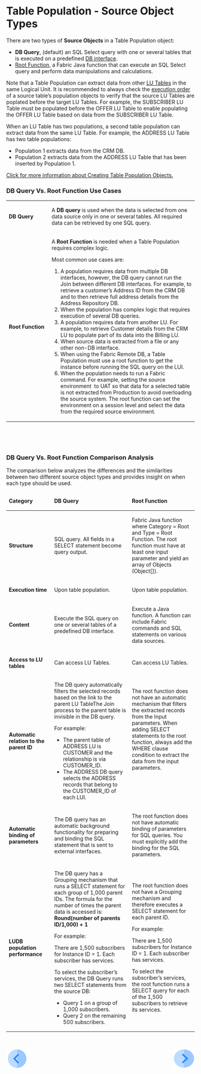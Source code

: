 # Table Population - Source Object Types

There are two types of **Source Objects** in a Table Population object:
*	**DB Query**, (default) an SQL Select query with one or several tables that is executed on a predefined [DB interface](/articles/05_DB_interfaces/03_DB_interfaces_overview.md). 
*	[Root Function](/articles/07_table_population/11_1_creating_or_editing_a_root_function.md), a Fabric Java function that can execute an SQL Select query and perform data manipulations and calculations.

Note that a Table Population can extract data from other [LU Tables](/articles/06_LU_tables/01_LU_tables_overview.md)  in the same Logical Unit. It is recommended to always check the [execution order](/articles/07_table_population/13_LU_table_population_execution_order.md) of a source table’s population objects to verify that the source LU Tables are poplated before the target LU Tables. For example, the SUBSCRIBER LU Table must be populated before the OFFER LU Table to enable populating the OFFER LU Table based on data from the SUBSCRIBER LU Table.

When an LU Table has two populations, a second table population can extract data from the same LU Table. For example, the ADDRESS LU Table has two table populations:
*	Population 1 extracts data from the CRM DB.
*	Population 2 extracts data from the ADDRESS LU Table that has been inserted by Population 1.

[Click for more information about Creating Table Population Objects.](/articles/07_table_population/03_creating_a_new_table_population.md)

### DB Query Vs. Root Function Use Cases

<table width="606">
<tbody>
<tr>
<td width="150pxl">
<p><strong>DB Query</strong></p>
</td>
<td width="700pxl">
<p>A <strong>DB query</strong> is used when the data is selected from one data source only in one or several tables. All required data can be retrieved by one SQL query.</p>
</td>
</tr>
<tr>
<td width="95">
<p><strong>Root Function</strong></p>
</td>
<td width="511">
<p>A <strong>Root Function</strong> is needed when a Table Population requires complex logic.</p>
<p>Most common use cases are:</p>
<ol>
<li>A population requires data from multiple DB interfaces, however, the DB query cannot run the Join between different DB interfaces. For example, to retrieve a customer&rsquo;s Address ID from the CRM DB and to then retrieve full address details from the Address Repository DB.</li>
<li>When the population has complex logic that requires execution of several DB queries.</li>
<li>A population requires data from another LU. For example, to retrieve Customer details from the CRM LU to populate part of its data into the Billing LU.</li>
<li>When source data is extracted from a file or any other non-DB interface.</li>
<li>When using the Fabric Remote DB, a Table Population must use a root function to get the instance before running the SQL query on the LUI.</li>
<li>When the population needs to run a Fabric command. For example, setting the source environment&nbsp; to UAT so that data for a selected table is not extracted from Production to avoid overloading the source system. The root function can set the environment on a session level and select the data from the required source environment.</li>
</ol>
</td>
</tr>
</tbody>
</table>
<p>&nbsp;</p>
<p>&nbsp;</p>

### DB Query Vs. Root Function Comparison Analysis

The comparison below analyzes the differences and the similarities between two different source object types and provides insight on when each type should be used.


<table>
<thead>
<tr>
<td width="150pxl">
<p><strong>Category</strong></p>
</td>
<td width="350pxl">
<p><strong>DB Query</strong></p>
</td>
<td width="350pxl">
<p><strong>Root Function</strong></p>
</td>
</tr>
</thead>
<tbody>
<tr>
<td width="95">
<p><strong>Structure</strong></p>
</td>
<td width="259">
<p>SQL query. All fields in a SELECT statement become query output.</p>
</td>
<td width="251">
<p>Fabric Java function where Category = Root and Type = Root Function. The root function must have at least one input parameter and yield an array of Objects (Object[]).</p>
</td>
</tr>
<tr>
<td width="95">
<p><strong>Execution time</strong></p>
</td>
<td width="259">
<p>Upon table population.</p>
</td>
<td width="251">
<p>Upon table population.</p>
</td>
</tr>
<tr>
<td width="95">
<p><strong>Content</strong></p>
</td>
<td width="259">
<p>Execute the SQL query on one or several tables of a predefined DB interface.</p>
</td>
<td width="251">
<p>Execute a Java function. A function can include Fabric commands and SQL statements on various data sources.</p>
</td>
</tr>
<tr>
<td width="95">
<p><strong>Access to LU tables</strong></p>
</td>
<td width="259">
<p>Can access LU Tables.</p>
</td>
<td width="251">
<p>Can access LU Tables.</p>
</td>
</tr>
<tr>
<td width="95">
<p><strong>Automatic relation to the parent ID</strong></p>
</td>
<td width="259">
<p>The DB query automatically filters the selected records based on the link to the parent LU TableThe Join process to the parent table is invisible in the DB query.</p>
<p>For example:</p>
  <ul>
<li>The parent table of ADDRESS LU is CUSTOMER and the relationship is via CUSTOMER_ID.</li>
<li>The ADDRESS DB query selects the ADDRESS records that belong to the CUSTOMER_ID of each LUI.</li>
  </ul>
</td>
<td width="251">
<p>The root function does not have an automatic mechanism that filters the extracted records from the Input parameters. When adding SELECT statements to the root function, always add the WHERE clause condition to extract the data from the input parameters.</p>
<p>&nbsp;</p>
<p>&nbsp;</p>
</td>
</tr>
<tr>
<td width="95">
<p><strong>Automatic binding of parameters</strong></p>
</td>
<td width="259">
<p>The DB query has an automatic background functionality for preparing and binding the SQL statement that is sent to external interfaces.</p>
</td>
<td width="251">
<p>The root function does not have automatic binding of parameters for SQL queries. You must explicitly add the binding for the SQL parameters.</p>
</td>
</tr>
<tr>
<td width="95">
<p><strong>LUDB population performance</strong></p>
</td>
<td width="259">
<p>The DB query has a Grouping mechanism that runs a SELECT statement for each group of 1,000 parent IDs. The formula for the number of times the parent data is accessed is: <strong>Round(number of parents ID/1,000) + 1</strong></p>
<p>For example:</p>
<p>There are 1,500 subscribers for Instance ID = 1. Each subscriber has services.</p>
<p>To select the subscriber&rsquo;s services, the DB Query runs two SELECT statements from the source DB:</p>
  <ul>
<li>Query 1 on a group of 1,000 subscribers.</li>
<li>Query 2 on the remaining 500 subscribers.</li>
  </ul>
</td>
<td width="251">
<p>The root function does not have a Grouping mechanism and therefore executes a SELECT statement for each parent ID.</p>
<p>For example:</p>
<p>There are 1,500 subscribers for Instance ID = 1. Each subscriber has services.</p>
<p>To select the subscriber&rsquo;s services, the root function runs a SELECT query for each of the 1,500 subscribers to retrieve its services.</p>
</td>
</tr>
</tbody>
</table>
<p>&nbsp;</p>


[![Previous](/articles/images/Previous.png)](/articles/07_table_population/01_table_population_overview.md)[<img align="right" width="60" height="54" src="/articles/images/Next.png">](/articles/07_table_population/03_creating_a_new_table_population.md)

